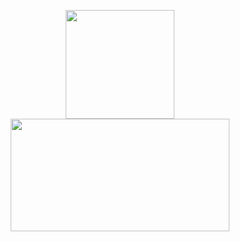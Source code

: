 <p align="center">
  <a href="javaScript:;">
    <img height="174em" style="vertical-align:middle;" src="https://github-readme-stats.vercel.app/api?username=webxmsj&show_icons=true" />
    <!-- <img height="180em" width="350em" src="https://github-readme-stats-eight-theta.vercel.app/api/top-langs/?username=webxmsj&layout=compact&langs_count=8" /> -->
    <img height="180em" width="350em" style="vertical-align:middle;" src="https://github-readme-stats.vercel.app/api/wakatime?shareid=webxmsj/4c36f0ee-3c5e-411e-aaec-d8e8af7a27de" />
  </a>
</p>
